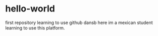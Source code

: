 # hello-world
first repository learning to use github
dansb here im a mexican student learning to use this platform.
